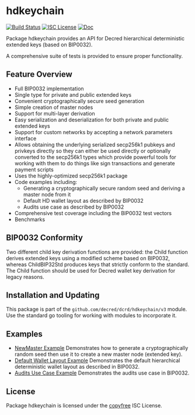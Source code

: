 hdkeychain
==========

[![Build Status](https://github.com/decred/dcrd/workflows/Build%20and%20Test/badge.svg)](https://github.com/decred/dcrd/actions)
[![ISC License](https://img.shields.io/badge/license-ISC-blue.svg)](http://copyfree.org)
[![Doc](https://img.shields.io/badge/doc-reference-blue.svg)](https://pkg.go.dev/github.com/decred/dcrd/hdkeychain/v3)

Package hdkeychain provides an API for Decred hierarchical deterministic
extended keys (based on BIP0032).

A comprehensive suite of tests is provided to ensure proper functionality.

## Feature Overview

- Full BIP0032 implementation
- Single type for private and public extended keys
- Convenient cryptographically secure seed generation
- Simple creation of master nodes
- Support for multi-layer derivation
- Easy serialization and deserialization for both private and public extended
  keys
- Support for custom networks by accepting a network parameters interface
- Allows obtaining the underlying serialized secp256k1 pubkeys and privkeys
  directly so they can either be used directly or optionally converted to the
  secp256k1 types which provide powerful tools for working with them to do
  things like sign transactions and generate payment scripts
- Uses the highly-optimized secp256k1 package
- Code examples including:
  - Generating a cryptographically secure random seed and deriving a master node
    from it
  - Default HD wallet layout as described by BIP0032
  - Audits use case as described by BIP0032
- Comprehensive test coverage including the BIP0032 test vectors
- Benchmarks

## BIP0032 Conformity

Two different child key derivation functions are provided: the Child function
derives extended keys using a modified scheme based on BIP0032, whereas
ChildBIP32Std produces keys that strictly conform to the standard.  The Child
function should be used for Decred wallet key derivation for legacy reasons.

## Installation and Updating

This package is part of the `github.com/decred/dcrd/hdkeychain/v3` module.  Use
the standard go tooling for working with modules to incorporate it.

## Examples

* [NewMaster Example](https://pkg.go.dev/github.com/decred/dcrd/hdkeychain/v3#example-package-NewMaster)
  Demonstrates how to generate a cryptographically random seed then use it to
  create a new master node (extended key).
* [Default Wallet Layout Example](https://pkg.go.dev/github.com/decred/dcrd/hdkeychain/v3#example-package-DefaultWalletLayout)
  Demonstrates the default hierarchical deterministic wallet layout as described
  in BIP0032.
* [Audits Use Case Example](https://pkg.go.dev/github.com/decred/dcrd/hdkeychain/v3#example-package-Audits)
  Demonstrates the audits use case in BIP0032.

## License

Package hdkeychain is licensed under the [copyfree](http://copyfree.org) ISC
License.
